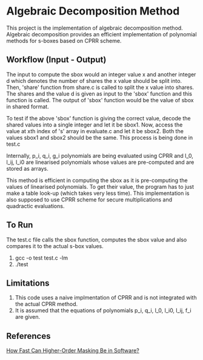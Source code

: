 # Algebraic Decomposition Method

This project is the implementation of algebraic decomposition method. Algebraic decomposition provides an efficient implementation of polynomial methods for s-boxes based on CPRR scheme. 

## Workflow (Input - Output)

The input to compute the sbox would an integer value x and another integer d which denotes the number of shares the x value should be split into. Then, 'share' function from share.c is called to split the x value into shares. The shares and the value d is given as input to the 'sbox' function and this function is called. The output of 'sbox' function would be the value of sbox in shared format. 

To test if the above 'sbox' function is giving the correct value, decode the shared values into a single integer and let it be sbox1. Now, access the value at xth index of 's' array in evaluate.c and let it be sbox2. Both the values sbox1 and sbox2 should be the same. This process is being done in test.c

Internally, p_i, q_i, g_i polynomials are being evaluated using CPRR and l_0, l_ij, l_i0 are linearised polynomials whose values are pre-computed and are stored as arrays. 

This method is efficient in computing the sbox as it is pre-computing the values of linearised polynomials. To get their value, the program has to just make a table look-up (which takes very less time). This implementation is also supposed to use CPRR scheme for secure multiplications and quadractic evaluations. 

## To Run

The test.c file calls the sbox function, computes the sbox value and also compares it to the actual s-box values. 
1. gcc -o test test.c -lm
2. ./test


## Limitations

1. This code uses a naive implmentation of CPRR and is not integrated with the actual CPRR method. 
2. It is assumed that the equations of polynomials p_i, q_i, l_0, l_i0, l_ij, f_i are given. 

## References

[How Fast Can Higher-Order Masking Be in Software?](https://eprint.iacr.org/2016/264.pdf)

